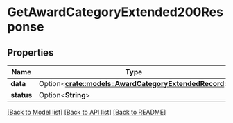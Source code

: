 # GetAwardCategoryExtended200Response

## Properties

Name | Type | Description | Notes
------------ | ------------- | ------------- | -------------
**data** | Option<[**crate::models::AwardCategoryExtendedRecord**](AwardCategoryExtendedRecord.md)> |  | [optional]
**status** | Option<**String**> |  | [optional]

[[Back to Model list]](../README.md#documentation-for-models) [[Back to API list]](../README.md#documentation-for-api-endpoints) [[Back to README]](../README.md)


